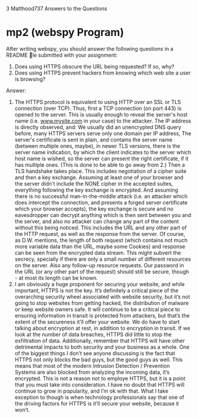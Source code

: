 3 Matthood737 Answers to the Questions
# mp2 (webspy Program)


After writing webspy, you should answer the following questions in a README
le submitted with your assignment:
1. Does using HTTPS obscure the URL being requested? If so, why?
2. Does using HTTPS prevent hackers from knowing which web site a user
is browsing?



Answer:
1. The HTTPS protocol is equivalent to using HTTP over an SSL or TLS connection (over TCP).
Thus, first a TCP connection (on port 443) is opened to the server. This is usually enough to reveal the server's host name (i.e. www.mysite.com in your case) to the attacker. The IP address is directly observed, and:
We usually did an unencrypted DNS query before,
many HTTPS servers serve only one domain per IP address,
The server's certificate is sent in plain, and contains the server name (between multiple ones, maybe),
in newer TLS versions, there is the server name indication, by which the client indicates to the server which host name is wished, so the server can present the right certificate, if it has multiple ones. (This is done to be able to go away from 2.)
Then a TLS handshake takes place. This includes negotiation of a cipher suite and then a key exchange. Assuming at least one of your browser and the server didn't include the NONE cipher in the accepted suites, everything following the key exchange is encrypted.
And assuming there is no successful man-in-the-middle attack (i.e. an attacker which does intercept the connection, and presents a forged server certificate which your browser accepts), the key exchange is secure and no eavesdropper can decrypt anything which is then sent between you and the server, and also no attacker can change any part of the content without this being noticed. This includes the URL and any other part of the HTTP request, as well as the response from the server.
Of course, as D.W. mentions, the length of both request (which contains not much more variable data than the URL, maybe some Cookies) and response can be seen from the encrypted data stream. This might subvert the secrecy, specially if there are only a small number of different resources on the server. Also any follow-up resource requests.
Our password in the URL (or any other part of the request) should still be secure, though - at most its length can be known.
2. I am obviously a huge proponent for securing your website, and while important, HTTPS is not the key. It’s definitely a critical piece of the overarching security wheel associated with website security, but it’s not going to stop websites from getting hacked,  the distribution of malware or keep website owners safe.
It will continue to be a critical piece to ensuring information in transit is protected from attackers, but that’s the extent of the secureness it’ll offer your website. We do have to start talking about encryption at rest, in addition to encryption in transit. If we look at the number of data breaches, HTTPS did little to stop the exfiltration of data.
Additionally, remember that HTTPS will have other detrimental impacts to both security and your business as a whole. One of the biggest things I don’t see anyone discussing is the fact that HTTPS not only blocks the bad guys, but the good guys as well. This means that most of the modern Intrusion Detection / Prevention Systems are also blocked from analyzing the incoming data, it’s encrypted. This is not a reason not to employe HTTPS, but it is a point that you must take into consideration.
I have no doubt that HTTPS will continue to grow in popularity, and I’m ok with that. What I take exception to though is when technology professionals say that one of the driving factors for HTTPS is it’ll secure your website, because it won’t.

